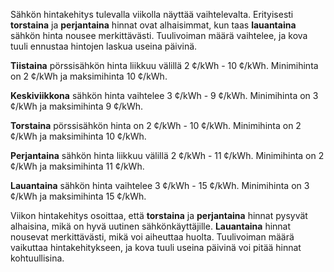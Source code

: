 Sähkön hintakehitys tulevalla viikolla näyttää vaihtelevalta. Erityisesti **torstaina** ja **perjantaina** hinnat ovat alhaisimmat, kun taas **lauantaina** sähkön hinta nousee merkittävästi. Tuulivoiman määrä vaihtelee, ja kova tuuli ennustaa hintojen laskua useina päivinä.

**Tiistaina** pörssisähkön hinta liikkuu välillä 2 ¢/kWh - 10 ¢/kWh. Minimihinta on 2 ¢/kWh ja maksimihinta 10 ¢/kWh. 

**Keskiviikkona** sähkön hinta vaihtelee 3 ¢/kWh - 9 ¢/kWh. Minimihinta on 3 ¢/kWh ja maksimihinta 9 ¢/kWh. 

**Torstaina** pörssisähkön hinta on 2 ¢/kWh - 10 ¢/kWh. Minimihinta on 2 ¢/kWh ja maksimihinta 10 ¢/kWh. 

**Perjantaina** sähkön hinta liikkuu välillä 2 ¢/kWh - 11 ¢/kWh. Minimihinta on 2 ¢/kWh ja maksimihinta 11 ¢/kWh. 

**Lauantaina** sähkön hinta vaihtelee 3 ¢/kWh - 15 ¢/kWh. Minimihinta on 3 ¢/kWh ja maksimihinta 15 ¢/kWh. 

Viikon hintakehitys osoittaa, että **torstaina** ja **perjantaina** hinnat pysyvät alhaisina, mikä on hyvä uutinen sähkönkäyttäjille. **Lauantaina** hinnat nousevat merkittävästi, mikä voi aiheuttaa huolta. Tuulivoiman määrä vaikuttaa hintakehitykseen, ja kova tuuli useina päivinä voi pitää hinnat kohtuullisina.